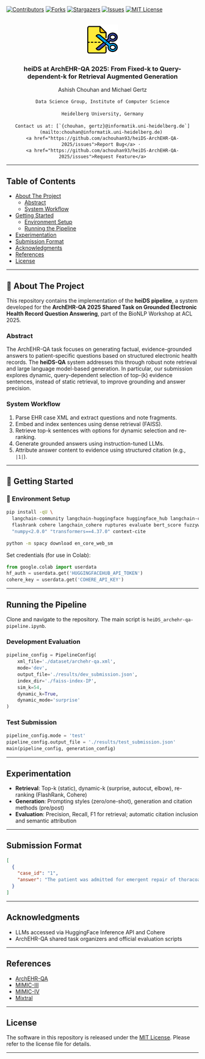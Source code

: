 <a name="readme-top"></a>

[![Contributors][contributors-shield]][contributors-url]
[![Forks](https://img.shields.io/github/forks/achouhan93/heiDS-ArchEHR-QA-2025.svg?style=for-the-badge)](https://github.com/achouhan93/heiDS-ArchEHR-QA-2025/forks)
[![Stargazers][stars-shield]][stars-url]
[![Issues][issues-shield]][issues-url]
[![MIT License][license-shield]][license-url]

<!-- PROJECT LOGO -->
<br />
<div align="center">
  <a href="https://github.com/achouhan93/heiDS-ArchEHR-QA-2025">
    <img src="images/cutting.png" alt="Logo" width="80" height="80">
  </a>

  <h3 align="center">heiDS at ArchEHR-QA 2025: From Fixed-k to Query-dependent-k for Retrieval Augmented Generation</h3>

  <p align="center">
    Ashish Chouhan and Michael Gertz

    Data Science Group, Institute of Computer Science

    Heidelberg University, Germany

    Contact us at: [`{chouhan, gertz}@informatik.uni-heidelberg.de`](mailto:chouhan@informatik.uni-heidelberg.de) 
    <a href="https://github.com/achouhan93/heiDS-ArchEHR-QA-2025/issues">Report Bug</a> · 
    <a href="https://github.com/achouhan93/heiDS-ArchEHR-QA-2025/issues">Request Feature</a>
  </p>
</div>

---

## Table of Contents

- [About The Project](#about-the-project)
  - [Abstract](#abstract)
  - [System Workflow](#system-workflow)
- [Getting Started](#getting-started)
  - [Environment Setup](#environment-setup)
  - [Running the Pipeline](#running-the-pipeline)
- [Experimentation](#experimentation)
- [Submission Format](#submission-format)
- [Acknowledgments](#acknowledgments)
- [References](#references)
- [License](#license)

---

## 📌 About The Project

This repository contains the implementation of the **heiDS pipeline**, a system developed for the **ArchEHR-QA 2025 Shared Task on Grounded Electronic Health Record Question Answering**, part of the BioNLP Workshop at ACL 2025.

### Abstract

The ArchEHR-QA task focuses on generating factual, evidence-grounded answers to patient-specific questions based on structured electronic health records. The **heiDS-QA** system addresses this through robust note retrieval and large language model-based generation. In particular, our submission explores dynamic, query-dependent selection of top-\(k\) evidence sentences, instead of static retrieval, to improve grounding and answer precision.

### System Workflow

1. Parse EHR case XML and extract questions and note fragments.
2. Embed and index sentences using dense retrieval (FAISS).
3. Retrieve top-k sentences with options for dynamic selection and re-ranking.
4. Generate grounded answers using instruction-tuned LLMs.
5. Attribute answer content to evidence using structured citation (e.g., `|1|`).

---

## 🚀 Getting Started

### 🔧 Environment Setup

```bash
pip install -qU \
  langchain-community langchain-huggingface huggingface_hub langchain-core faiss-gpu-cu11 \
  flashrank cohere langchain_cohere ruptures evaluate bert_score fuzzywuzzy rouge_score \
  "numpy<2.0.0" "transformers==4.37.0" context-cite
```

```bash
python -m spacy download en_core_web_sm
```

Set credentials (for use in Colab):

```python
from google.colab import userdata
hf_auth = userdata.get('HUGGINGFACEHUB_API_TOKEN')
cohere_key = userdata.get('COHERE_API_KEY')
```

---

## Running the Pipeline

Clone and navigate to the repository. The main script is `heiDS_archehr-qa-pipeline.ipynb`.

### Development Evaluation

```python
pipeline_config = PipelineConfig(
    xml_file='./dataset/archehr-qa.xml',
    mode='dev',
    output_file='./results/dev_submission.json',
    index_dir='./faiss-index-IP',
    sim_k=54,
    dynamic_k=True,
    dynamic_mode='surprise'
)
```

### Test Submission

```python
pipeline_config.mode = 'test'
pipeline_config.output_file = './results/test_submission.json'
main(pipeline_config, generation_config)
```

---

## Experimentation

- **Retrieval**: Top-k (static), dynamic-k (surprise, autocut, elbow), re-ranking (FlashRank, Cohere)
- **Generation**: Prompting styles (zero/one-shot), generation and citation methods (pre/post)
- **Evaluation**: Precision, Recall, F1 for retrieval; automatic citation inclusion and semantic attribution

---

## Submission Format

```json
[
  {
    "case_id": "1",
    "answer": "The patient was admitted for emergent repair of thoracoabdominal aneurysm. |1| ..."
  }
]
```

---

## Acknowledgments
- LLMs accessed via HuggingFace Inference API and Cohere
- ArchEHR-QA shared task organizers and official evaluation scripts

---

## References

- [ArchEHR-QA](https://archehr-qa.github.io)
- [MIMIC-III](https://doi.org/10.13026/C2XW26)
- [MIMIC-IV](https://doi.org/10.13026/1n74-ne17)
- [Mixtral](https://huggingface.co/mistralai/Mixtral-8x7B-Instruct-v0.1)

---

## License

The software in this repository is released under the [MIT License](LICENSE). Please refer to the license file for details.

---

<!-- MARKDOWN LINKS & IMAGES -->
[contributors-shield]: https://img.shields.io/github/contributors/heidelberg-nlp/heiDS-QA.svg?style=for-the-badge
[contributors-url]: https://github.com/achouhan93/heiDS-ArchEHR-QA-2025/graphs/contributors
[stars-shield]: https://img.shields.io/github/stars/heidelberg-nlp/heiDS-QA.svg?style=for-the-badge
[stars-url]: https://github.com/achouhan93/heiDS-ArchEHR-QA-2025/stargazers
[issues-shield]: https://img.shields.io/github/issues/heidelberg-nlp/heiDS-QA.svg?style=for-the-badge
[issues-url]: https://github.com/achouhan93/heiDS-ArchEHR-QA-2025/issues
[license-shield]: https://img.shields.io/github/license/heidelberg-nlp/heiDS-QA.svg?style=for-the-badge
[license-url]: https://github.com/achouhan93/heiDS-ArchEHR-QA-2025/blob/main/LICENSE
